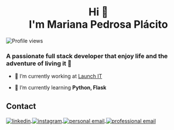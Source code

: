 <div align="center">

# <strong>Hi 👋<br>I'm Mariana Pedrosa Plácito</strong>

</div>

<p align="left"> <img src="https://komarev.com/ghpvc/?username=placitoo&color=red" alt="Profile views" /> </p>

### A passionate full stack developer that enjoy life and the adventure of living it 🙂

- 🔭 I’m currently working at [Launch IT](https://www.linkedin.com/company/launch-it-services/)







- 🌱 I’m currently learning **Python, Flask**






<!--
**Placito/Placito** is a ✨ _special_ ✨ repository because its `README.md` (this file) appears on your GitHub profile.

Here are some ideas to get you started:

- 🔭 I’m currently working on [Bycicle_shop](https://github.com/4GeeksAcademy/Bycicle_shop)
- 🌱 I’m currently learning **Full-Stack Software Developer at 4Geeks**
- 👯 I’m looking to collaborate on ...
- 🤔 I’m looking for help with ...
- 💬 Ask me about ...
- 📫 How to reach me: **mariana.placito@gmail.com**
- 😄 Pronouns: ...
- ⚡ Fun fact: ...
-->


## Contact

<a href="https://www.linkedin.com/in/mariana-pl%C3%A1cito-a4242177/" target="_blank">
  <img align="center" src="https://img.shields.io/badge/-placito-05122A?style=flat&logo=linkedin" alt="linkedin"/>
</a>
<a href="https://www.instagram.com/mplacito/" target="_blank">
 <img align="center" src="https://img.shields.io/badge/-mplacito-05122A?style=flat&logo=instagram" alt="instagram"/>
</a>
<!-- To make the email links work and open an email client when clicked, you should use the mailto: protocol in your HTML anchor (<a>) tags. This protocol allows you to create a link that opens the user's default email client with the email address pre-filled, ready to send a message. -->
<a href="mailto:mariana.placito@gmail.com" target="_blank">
    <img align="center" src="https://img.shields.io/badge/-Gmail-05122A?style=flat&logo=gmail" alt="personal email"/>
</a>

<a href="mailto:placito.mariana@launch-it.eu" target="_blank">
    <img align="center" src="https://img.shields.io/badge/Launch_IT-05122A?style=flat&logo=gmail" alt="professional email"/>
</a>
